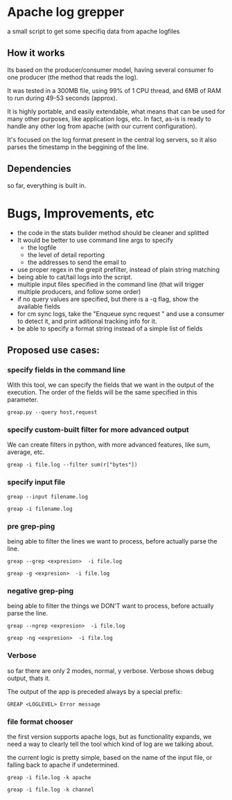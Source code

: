 # Apache log grepper

a small script to get some specifiq data from apache logfiles


## How it works

Its based on the producer/consumer model, having several consumer fo one producer (the method that reads the log).

It was tested in a 300MB file, using 99% of 1 CPU thread, and 6MB of RAM to run during 49-53 seconds (approx).

It is highly portable, and easily extendable, what means that can be used for many other purposes, like application logs, etc.
In fact, as-is is ready to handle any other log from apache (with our current configuration).

It's focused on the log format present in the central log servers, so it also parses the timestamp in the beggining of the line.

## Dependencies

so far, everything is built in.

# Bugs, Improvements, etc

- the code in the stats builder method should be cleaner and splitted
- It would be better to use command line args to specify
	- the logfile
	- the level of detail reporting
	- the addresses to send the email to
- use proper regex in the grepit prefilter, instead of plain string matching
- being able to cat/tail logs into the script.
- multiple input files specified in the command line (that will trigger multiple producers, and follow some order)
- if no query values are specified, but there is a -q flag, show the available fields
- for cm sync logs, take the "Enqueue sync request <tokens>" and use a consumer to detect it, and print aditional tracking info for it.
- be able to specify a format string instead of a simple list of fields


## Proposed use cases:

### specify fields in the command line

With this tool, we can specify the fields that we want in the output of the execution. The order of the fields will be the same specified in this parameter. 

	greap.py --query host,request


### specify custom-built filter for more advanced output

We can create filters in python, with more advanced features, like sum, average, etc.

	greap -i file.log --filter sum(r["bytes"]) 

### specify input file

	greap --input filename.log

	greap -i filename.log

### pre  grep-ping

being able to filter the lines we want to process, before actually parse the line.

	greap --grep <expresion>  -i file.log

	greap -g <expresion>  -i file.log


### negative grep-ping

being able to filter the things we DON'T want to process, before actually parse the line.

	greap --ngrep <expresion>  -i file.log

	greap -ng <expresion>  -i file.log


### Verbose

so far there are only 2 modes, normal, y verbose. 
Verbose shows debug output, thats it.

The output of the app is preceded always by a special prefix:
	
	GREAP <LOGLEVEL> Error message

### file format chooser

the first version supports apache logs, but as functionality expands, we need a way to clearly tell the tool which kind of log are we talking about. 

the current logic is pretty simple, based on the name of the input file, or falling back to apache if undetermined.

	greap -i file.log -k apache

	greap -i file.log -k channel


